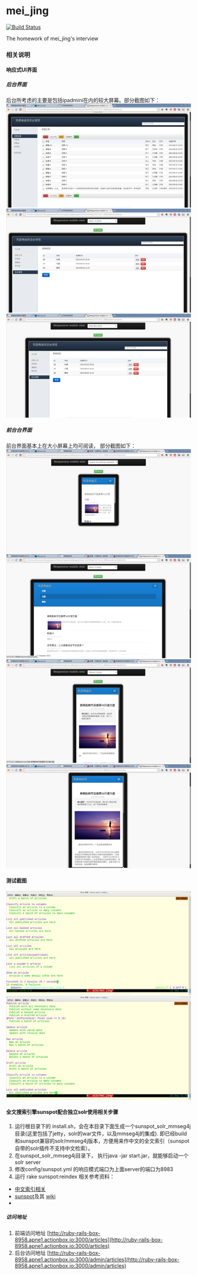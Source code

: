 mei_jing
========
[![Build Status](https://api.travis-ci.org/qinfanpeng/mei_jing.png?branch=master)](https://travis-ci.org/qinfanpeng/mei_jing)

The homework of mei_jing's interview
### 相关说明
#### 响应式UI界面
##### 后台界面
后台所考虑的主要是包括ipadmini在内的较大屏幕。部分截图如下：
![](tmp/image/1.png)
![](tmp/image/3.png)
![](tmp/image/5.png)
##### 前台台界面
前台界面基本上在大小屏幕上均可阅读， 部分截图如下：
![](tmp/image/7.png)
![](tmp/image/13.png)
![](tmp/image/8.png)
![](tmp/image/10.png)

#### 测试截图
![](tmp/image/11.png)
![](tmp/image/12.png)
#### 全文搜索引擎sunspot配合独立solr使用相关步骤
1. 运行根目录下的 install.sh，会在本目录下面生成一个sunspot_solr_mmseg4j目录(这里包括了jetty，solr的war文件，以及mmseg4j的集成).
即已经build和sunspot兼容的solr/mmseg4j版本，方便用来作中文的全文索引（sunspot自带的solr插件不支持中文检索）。
2. 在sunspot_solr_mmseg4j目录下， 执行java -jar start.jar，就能够启动一个solr server
3. 修改config/sunspot.yml 的响应模式端口为上面server的端口为8983
4. 运行 rake sunspot:reindex
相关参考资料：
* [中文索引相关](https://github.com/quake/sunspot_chinese_example)
* [sunspot](https://github.com/sunspot/sunspot)及其 [wiki](https://github.com/sunspot/sunspot/wiki)
* 

##### 访问地址
1. 前端访问地址 [http://ruby-rails-box-8958.apne1.actionbox.io:3000/articles](http://ruby-rails-box-8958.apne1.actionbox.io:3000/articles)
2. 后台访问地址
[http://ruby-rails-box-8958.apne1.actionbox.io:3000/admin/articles](http://ruby-rails-box-8958.apne1.actionbox.io:3000/admin/articles)

